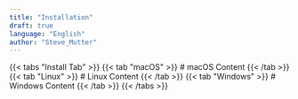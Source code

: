 ```yaml
---
title: "Installation"
draft: true
language: "English"
author: "Steve_Mutter"
---
```



[comment]: <> (Install Process maybe in this switchable Table? To keep things organized)

{{< tabs "Install Tab" >}}
{{< tab "macOS" >}} # macOS Content {{< /tab >}}
{{< tab "Linux" >}} # Linux Content {{< /tab >}}
{{< tab "Windows" >}} # Windows Content {{< /tab >}}
{{< /tabs >}}